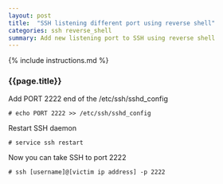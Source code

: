 ```yaml
---
layout: post
title:  "SSH listening different port using reverse shell"
categories: ssh reverse_shell
summary: Add new listening port to SSH using reverse shell
---
```


{% include instructions.md %}

### {{page.title}}

Add PORT 2222 end of the /etc/ssh/sshd_config
```shell
# echo PORT 2222 >> /etc/ssh/sshd_config
```

Restart SSH daemon
```shell
# service ssh restart
```

Now you can take SSH to port 2222
```shell
# ssh [username]@[victim ip address] -p 2222
```
